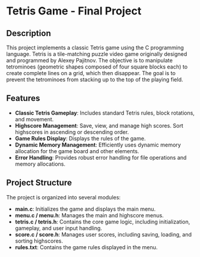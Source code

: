 # Tetris Game - Final Project

## Description

This project implements a classic Tetris game using the C programming language. Tetris is a tile-matching puzzle video game originally designed and programmed by Alexey Pajitnov. The objective is to manipulate tetrominoes (geometric shapes composed of four square blocks each) to create complete lines on a grid, which then disappear. The goal is to prevent the tetrominoes from stacking up to the top of the playing field.

## Features

- **Classic Tetris Gameplay**: Includes standard Tetris rules, block rotations, and movement.
- **Highscore Management**: Save, view, and manage high scores. Sort highscores in ascending or descending order.
- **Game Rules Display**: Displays the rules of the game.
- **Dynamic Memory Management**: Efficiently uses dynamic memory allocation for the game board and other elements.
- **Error Handling**: Provides robust error handling for file operations and memory allocations.

## Project Structure

The project is organized into several modules:

- **main.c**: Initializes the game and displays the main menu.
- **menu.c / menu.h**: Manages the main and highscore menus.
- **tetris.c / tetris.h**: Contains the core game logic, including initialization, gameplay, and user input handling.
- **score.c / score.h**: Manages user scores, including saving, loading, and sorting highscores.
- **rules.txt**: Contains the game rules displayed in the menu.
